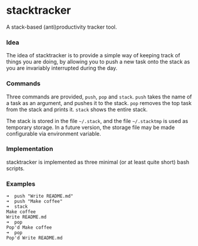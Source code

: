 # stacktracker
A stack-based (anti)productivity tracker tool.

### Idea
The idea of stacktracker is to provide a simple way of keeping track of things you are doing, by allowing you to push a new task onto the stack as you are invariably interrupted during the day.

### Commands
Three commands are provided, ```push```, ```pop``` and ```stack```. ```push``` takes the name of a task as an argument, and pushes it to the stack. ```pop``` removes the top task from the stack and prints it. ```stack``` shows the entire stack.

The stack is stored in the file ```~/.stack```, and the file ```~/.stacktmp``` is used as temporary storage. In a future version, the storage file may be made configurable via environment variable.

### Implementation
stacktracker is implemented as three minimal (or at least quite short) bash scripts.

### Examples

```
➜  push "Write README.md"
➜  push "Make coffee"
➜  stack
Make coffee
Write README.md
➜  pop
Pop'd Make coffee
➜  pop
Pop'd Write README.md
```
